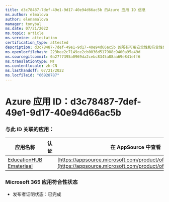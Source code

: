 ```yaml
---
title: d3c78487-7def-49e1-9d17-40e94d66ac5b 的Azure 应用 ID 信息
ms.author: elmalova
author: elenamalova
manager: tonybal
ms.date: 07/21/2022
ms.topic: article
ms.service: attestation
certification_type: attested
description: d3c78487-7def-49e1-9d17-40e94d66ac5b 的所有可用安全性和符合性信息。
ms.openlocfilehash: 223bee2c7149ce2cb0036d517988c9400a95a49d
ms.sourcegitcommit: 0a27f7395a0969da2cebc8345a88aa69e841eff6
ms.translationtype: MT
ms.contentlocale: zh-CN
ms.lasthandoff: 07/21/2022
ms.locfileid: "66928787"
---
```

# <a name="azure-app-id-d3c78487-7def-49e1-9d17-40e94d66ac5b"></a>Azure 应用 ID：d3c78487-7def-49e1-9d17-40e94d66ac5b


### <a name="apps-associated-with-this-id"></a>与此 ID 关联的应用：
| **应用名称** | **认证** | **在 AppSource 中查看** |
|--------------|---------------|-----------------------|
| [EducationHUB Emateriaal](../forward/WA200004326.md) |  | [https://appsource.microsoft.com/product/office/WA200004326](https://appsource.microsoft.com/product/office/WA200004326) |

### <a name="microsoft-365-app-compliance-status"></a>Microsoft 365 应用符合性状态
- 发布者证明状态：已完成
